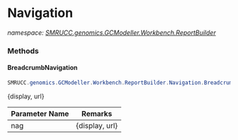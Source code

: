 ﻿# Navigation
_namespace: [SMRUCC.genomics.GCModeller.Workbench.ReportBuilder](./index.md)_





### Methods

#### BreadcrumbNavigation
```csharp
SMRUCC.genomics.GCModeller.Workbench.ReportBuilder.Navigation.BreadcrumbNavigation(System.String,System.Collections.Generic.Dictionary{System.String,System.String})
```
{display, url}

|Parameter Name|Remarks|
|--------------|-------|
|nag|{display, url}|



